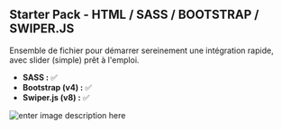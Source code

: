 ## Starter Pack - HTML / SASS / BOOTSTRAP / SWIPER.JS

Ensemble de fichier pour démarrer sereinement une intégration rapide, avec slider (simple) prêt à l'emploi.

 - **SASS :**                ✅
 -  **Bootstrap (v4) :**     ✅
 - **Swiper.js (v8) :**      ✅

![enter image description here](https://media.giphy.com/media/toz7qXlLyHy9n8KfKO/giphy-downsized.gif)